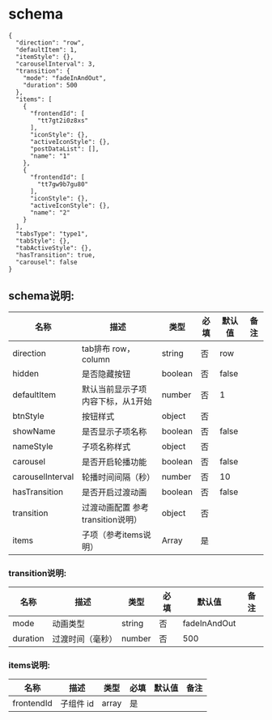 # schema
```
{
  "direction": "row",
  "defaultItem": 1,
  "itemStyle": {},
  "carouselInterval": 3,
  "transition": {
    "mode": "fadeInAndOut",
    "duration": 500
  },
  "items": [
    {
      "frontendId": [
        "tt7gt2i0z8xs"
      ],
      "iconStyle": {},
      "activeIconStyle": {},
      "postDataList": [],
      "name": "1"
    },
    {
      "frontendId": [
        "tt7gw9b7gu80"
      ],
      "iconStyle": {},
      "activeIconStyle": {},
      "name": "2"
    }
  ],
  "tabsType": "type1",
  "tabStyle": {},
  "tabActiveStyle": {},
  "hasTransition": true,
  "carousel": false
}
```

## schema说明:
| 名称 | 描述 | 类型 | 必填 | 默认值 | 备注 |
|--|--|--|--|--|--|
| direction | tab排布 row，column | string | 否 | row |  |
| hidden | 是否隐藏按钮 | boolean | 否 | false | |
| defaultItem | 默认当前显示子项内容下标，从1开始 | number | 否 | 1 | |
| btnStyle | 按钮样式 | object | 否 |  | |
| showName | 是否显示子项名称 | boolean | 否 | false | |
| nameStyle | 子项名称样式 | object | 否 |  | |
| carousel | 是否开启轮播功能 | boolean | 否 | false | |
| carouselInterval | 轮播时间间隔（秒） | number | 否 | 10 | |
| hasTransition | 是否开启过渡动画 | boolean | 否 | false | |
| transition | 过渡动画配置 参考transition说明）| object | 否 | | |
| items | 子项（参考items说明） | Array | 是 |  | |


### transition说明:
| 名称 | 描述 | 类型 | 必填 | 默认值 | 备注 |
|--|--|--|--|--|--|
| mode | 动画类型 | string | 否 | fadeInAndOut |  |
| duration | 过渡时间（毫秒） | number | 否 | 500 | |

### items说明:
| 名称 | 描述 | 类型 | 必填 | 默认值 | 备注 |
|--|--|--|--|--|--|
| frontendId | 子组件 id | array | 是 |  |
